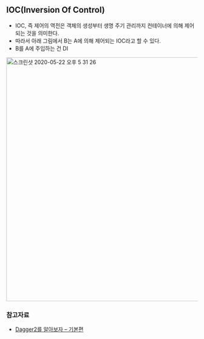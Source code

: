 ## IOC(Inversion Of Control)

- IOC, 즉 제어의 역전은 객체의 생성부터 생명 주기 관리까지 컨테이너에 의해 제어되는 것을 의미한다.
- 따라서 아래 그림에서 B는 A에 의해 제어되는 IOC라고 할 수 있다.
- B를 A에 주입하는 건 DI

<img width="640" alt="스크린샷 2020-05-22 오후 5 31 26" src="https://user-images.githubusercontent.com/26040955/82648035-12824500-9c52-11ea-80d0-2122d5c72394.png">


### 참고자료
- [Dagger2를 알아보자 – 기본편](https://www.charlezz.com/?p=1259)
